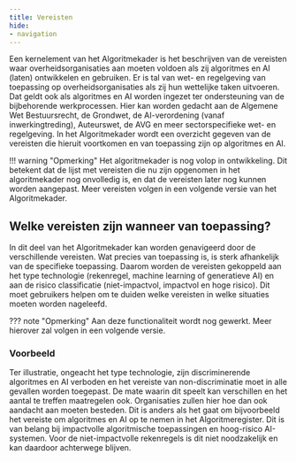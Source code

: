 ```yaml
---
title: Vereisten
hide:
- navigation
---
```


Een kernelement van het Algoritmekader is het beschrijven van de vereisten waar overheidsorganisaties aan moeten voldoen als zij algoritmes en AI (laten) ontwikkelen en gebruiken. 
Er is tal van wet- en regelgeving van toepassing op overheidsorganisaties als zij hun wettelijke taken uitvoeren. 
Dat geldt ook als algoritmes en AI worden ingezet ter ondersteuning van de bijbehorende werkprocessen. 
Hier kan worden gedacht aan de Algemene Wet Bestuursrecht, de Grondwet, de AI-verordening (vanaf inwerkingtreding), Auteurswet, de AVG en meer sectorspecifieke wet- en regelgeving. 
In het Algoritmekader wordt een overzicht gegeven van de vereisten die hieruit voortkomen en van toepassing zijn op algoritmes en AI. 

!!! warning "Opmerking"
    Het algoritmekader is nog volop in ontwikkeling. 
    Dit betekent dat de lijst met vereisten die nu zijn opgenomen in het algoritmekader nog onvolledig is, en dat de vereisten later nog kunnen worden aangepast. 
    Meer vereisten volgen in een volgende versie van het Algoritmekader. 

## Welke vereisten zijn wanneer van toepassing?
In dit deel van het Algoritmekader kan worden genavigeerd door de verschillende vereisten. 
Wat precies van toepassing is, is sterk afhankelijk van de specifieke toepassing. 
Daarom worden de vereisten gekoppeld aan het type technologie (rekenregel, machine learning of generatieve AI) en aan de risico classificatie (niet-impactvol, impactvol en hoge risico). 
Dit moet gebruikers helpen om te duiden welke vereisten in welke situaties moeten worden nageleefd. 

??? note "Opmerking"
    Aan deze functionaliteit wordt nog gewerkt. Meer hierover zal volgen in een volgende versie. 

### Voorbeeld
Ter illustratie, ongeacht het type technologie, zijn discriminerende algoritmes en AI verboden en het vereiste van non-discriminatie moet in alle gevallen worden toegepast. 
De mate waarin dit speelt kan verschillen en het aantal te treffen maatregelen ook. 
Organisaties zullen hier hoe dan ook aandacht aan moeten besteden. 
Dit is anders als het gaat om bijvoorbeeld het vereiste om algoritmes en AI op te nemen in het Algoritmeregister. 
Dit is van belang bij impactvolle algoritmische toepassingen en hoog-risico AI-systemen. 
Voor de niet-impactvolle rekenregels is dit niet noodzakelijk en kan daardoor achterwege blijven. 
